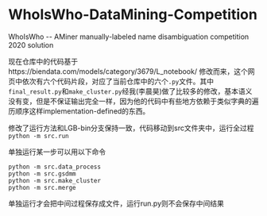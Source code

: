 # WhoIsWho-DataMining-Competition
WhoIsWho -- AMiner manually-labeled name disambiguation competition 2020 solution

现在仓库中的代码基于https://biendata.com/models/category/3679/L_notebook/ 修改而来，这个网页中依次有六个代码片段，对应了当前仓库中的六个`.py`文件。其中`final_result.py`和`make_cluster.py`经我(李晨昊)做了比较多的修改，基本语义没有变，但是不保证输出完全一样，因为他的代码中有些地方依赖于类似字典的遍历顺序这样implementation-defined的东西。



修改了运行方法和LGB-bin分支保持一致，代码移动到src文件夹中，运行全过程`python -m src.run`

单独运行某一步可以用以下命令

```
python -m src.data_process
python -m src.gsdmm
python -m src.make_cluster
python -m src.merge
```

单独运行才会把中间过程保存成文件，运行run.py则不会保存中间结果